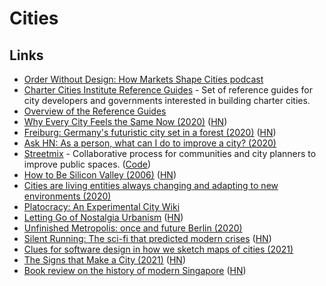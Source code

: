 # Cities

## Links

- [Order Without Design: How Markets Shape Cities podcast](https://overcast.fm/itunes1509606453/order-without-design-how-markets-shape-cities)
- [Charter Cities Institute Reference Guides](https://www.chartercitiesinstitute.org/category/reference-guides) - Set of reference guides for city developers and governments interested in building charter cities.
- [Overview of the Reference Guides](https://www.chartercitiesinstitute.org/post/overview-of-the-reference-guides)
- [Why Every City Feels the Same Now (2020)](https://www.theatlantic.com/technology/archive/2020/08/why-every-city-feels-same-now/615556/) ([HN](https://news.ycombinator.com/item?id=24259916))
- [Freiburg: Germany's futuristic city set in a forest (2020)](http://www.bbc.com/travel/story/20200715-freiburg-germanys-futuristic-city-set-in-a-forest) ([HN](https://news.ycombinator.com/item?id=24455406))
- [Ask HN: As a person, what can I do to improve a city? (2020)](https://news.ycombinator.com/item?id=25007697)
- [Streetmix](https://streetmix.net/) - Collaborative process for communities and city planners to improve public spaces. ([Code](https://github.com/streetmix/streetmix))
- [How to Be Silicon Valley (2006)](http://www.paulgraham.com/siliconvalley.html) ([HN](https://news.ycombinator.com/item?id=25115336))
- [Cities are living entities always changing and adapting to new environments (2020)](https://thinkthinkthink.substack.com/p/resilience)
- [Platocracy: An Experimental City Wiki](https://www.notion.so/Platocracy-An-Experimental-City-Wiki-4faf1beae8454aa19d3649afa7f5b59e)
- [Letting Go of Nostalgia Urbanism](https://www.granolashotgun.com/granolashotguncom/2mvygaw3y67fx5bqrvno2lp452zifc) ([HN](https://news.ycombinator.com/item?id=25626389))
- [Unfinished Metropolis: once and future Berlin (2020)](https://www.degradedorbit.com/articles/unfinished-metropolis-once-and-future-berlin)
- [Silent Running: The sci-fi that predicted modern crises](https://www.bbc.com/culture/article/20210212-silent-running-the-sci-fi-that-predicted-modern-crises) ([HN](https://news.ycombinator.com/item?id=26212975))
- [Clues for software design in how we sketch maps of cities (2021)](https://interconnected.org/home/2021/03/31/maps)
- [The Signs that Make a City (2021)](https://tribunemag.co.uk/2021/04/the-signs-that-make-a-city) ([HN](https://news.ycombinator.com/item?id=26839799))
- [Book review on the history of modern Singapore](https://www.lrb.co.uk/the-paper/v43/n06/thomas-meaney/the-bayswater-grocer) ([HN](https://news.ycombinator.com/item?id=26868966))
